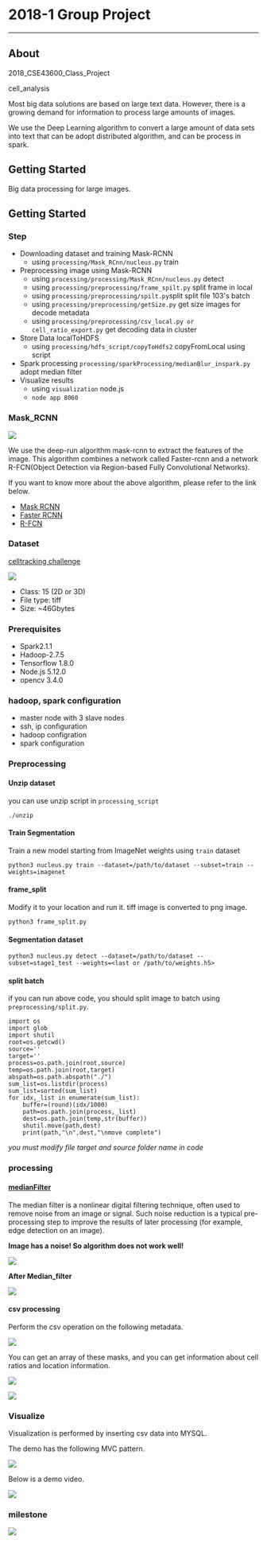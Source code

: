 # 2018-1 Group Project
___

## About

2018_CSE43600_Class_Project

cell_analysis

Most big data solutions are based on large text data. However, there is a growing demand for information to process large amounts of images.

We use the Deep Learning algorithm to convert a large amount of data sets into text that can be adopt distributed algorithm, and can be process in spark.
## Getting Started
Big data processing for large images.

## Getting Started

### Step
* Downloading dataset and training Mask-RCNN
  * using `processing/Mask_RCnn/nucleus.py` train
* Preprocessing  image using Mask-RCNN
  * using `processing/processing/Mask_RCnn/nucleus.py` detect
  * using `processing/preprocessing/frame_spilt.py` split frame in local
  * using `processing/preprocessing/spilt.py`split split file 103's batch
  * using `processing/preprocessing/getSize.py` get size images for decode metadata
  * using `processing/preprocessing/csv_local.py or cell_ratio_export.py` get decoding data in cluster
* Store Data localToHDFS
  * using `processing/hdfs_script/copyToHdfs2` copyFromLocal using script
* Spark processing `processing/sparkProcessing/medianBlur_inspark.py` adopt median filter
* Visualize results
  * using `visualization` node.js
  * `node app 8060`


###  Mask_RCNN

![](https://user-images.githubusercontent.com/22635090/41474752-ce1c43c0-70f7-11e8-8cb7-988c77745bd2.gif)

We use the deep-run algorithm mask-rcnn to extract the features of the image.
This algorithm combines a network called Faster-rcnn and a network R-FCN(Object Detection via Region-based Fully Convolutional Networks).



If you want to know more about the above algorithm, please refer to the link below.

* [Mask RCNN](https://arxiv.org/abs/1703.06870)
* [Faster RCNN](https://arxiv.org/abs/1506.01497)
* [R-FCN](https://arxiv.org/abs/1605.06409)


### Dataset

[celltracking challenge](http://www.celltrackingchallenge.net/datasets.html)

![](https://user-images.githubusercontent.com/22635090/41474761-d408cea2-70f7-11e8-922a-4e0e35042af1.gif)

* Class: 15 (2D or 3D)
* File type: tiff
* Size: ~46Gbytes


### Prerequisites
* Spark2.1.1
* Hadoop-2.7.5
* Tensorflow 1.8.0
* Node.js 5.12.0
* opencv 3.4.0

### hadoop, spark configuration
* master node with 3 slave nodes
* ssh, ip configuration
* hadoop configration
* spark configuration

### Preprocessing
#### Unzip dataset

you can use unzip script in `processing_script`

```
./unzip
```

#### Train Segmentation

Train a new model starting from ImageNet weights using `train` dataset

```
python3 nucleus.py train --dataset=/path/to/dataset --subset=train --weights=imagenet
```

#### frame_split

Modify it to your location and run it. tiff image is converted to png image.

```
python3 frame_split.py
```

#### Segmentation dataset

```
python3 nucleus.py detect --dataset=/path/to/dataset --subset=stage1_test --weights=<last or /path/to/weights.h5>
```

#### split batch

if you can run above code, you should split image to batch using `preprocessing/split.py`.

```#! /usr/bin/python3
import os
import glob
import shutil
root=os.getcwd()
source=''
target=''
process=os.path.join(root,source)
temp=os.path.join(root,target)
abspath=os.path.abspath("./")
sum_list=os.listdir(process)
sum_list=sorted(sum_list)
for idx,_list in enumerate(sum_list):
    buffer=(round)(idx/1000)
    path=os.path.join(process,_list)
    dest=os.path.join(temp,str(buffer))
    shutil.move(path,dest)
    print(path,"\n",dest,"\nmove complete")
```

_you must modify file target and source folder name in code_

### processing

#### [medianFilter](https://en.wikipedia.org/wiki/Median_filter)

The median filter is a nonlinear digital filtering technique, often used to remove noise from an image or signal. Such noise reduction is a typical pre-processing step to improve the results of later processing (for example, edge detection on an image).

__Image has a noise! So  algorithm does not work well!__

![](https://user-images.githubusercontent.com/22635090/41164680-b3e56238-6b76-11e8-8571-8ed065f7ba73.png)

__After Median_filter__

![](https://user-images.githubusercontent.com/22635090/41164538-61b0d204-6b76-11e8-8fc2-e699483fcf5c.png)

#### csv processing

Perform the csv operation on the following metadata.

![](https://user-images.githubusercontent.com/22635090/41009654-4b96cc22-696d-11e8-8be3-f55140a68f78.png)

You can get an array of these masks, and you can get information about cell ratios and location information.

![](https://user-images.githubusercontent.com/22635090/41009236-b1870d7e-696a-11e8-8fc2-187830d9a92c.png)

![](https://user-images.githubusercontent.com/22635090/41474395-d0c195ea-70f6-11e8-81c7-b04736520785.png)

### Visualize

Visualization is performed by inserting csv data into MYSQL.


The demo has the following MVC pattern.

![](https://user-images.githubusercontent.com/22635090/41474377-ca43db6a-70f6-11e8-8513-5fef6424f7a4.png)

Below is a demo video.

![](https://user-images.githubusercontent.com/22635090/41474210-61c6acd4-70f6-11e8-9a5f-ffe9ddcf43da.gif)


### milestone

![](https://user-images.githubusercontent.com/22635090/41474335-a8d5fe0e-70f6-11e8-821b-940cd098b980.png)
